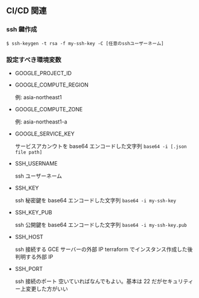 ## CI/CD 関連

### ssh 鍵作成

`$ ssh-keygen -t rsa -f my-ssh-key -C [任意のsshユーザーネーム]`

### 設定すべき環境変数

- GOOGLE_PROJECT_ID
- GOOGLE_COMPUTE_REGION

  例: asia-northeast1

- GOOGLE_COMPUTE_ZONE

  例: asia-northeast1-a

- GOOGLE_SERVICE_KEY

  サービスアカンウトを base64 エンコードした文字列
  `base64 -i [.json file path]`

- SSH_USERNAME

  ssh ユーザーネーム

- SSH_KEY

  ssh 秘密鍵を base64 エンコードした文字列
  `base64 -i my-ssh-key`

- SSH_KEY_PUB

  ssh 公開鍵を base64 エンコードした文字列
  `base64 -i my-ssh-key.pub`

- SSH_HOST

  ssh 接続する GCE サーバーの外部 IP
  terraform でインスタンス作成した後判明する外部 IP

- SSH_PORT

  ssh 接続のポート
  空いていればなんでもよい。基本は 22 だがセキュリティー上変更した方がいい
